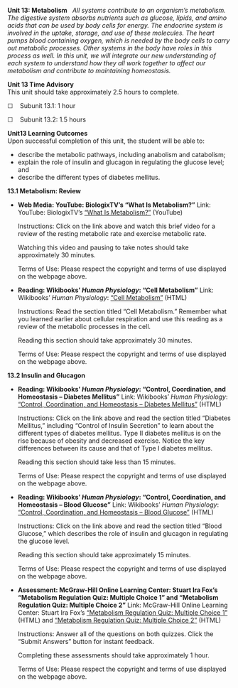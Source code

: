 **Unit 13: Metabolism** <span id="13"></span> 
*All systems contribute to an organism’s metabolism. The digestive
system absorbs nutrients such as glucose, lipids, and amino acids that
can be used by body cells for energy. The endocrine system is involved
in the uptake, storage, and use of these molecules. The heart pumps
blood containing oxygen, which is needed by the body cells to carry out
metabolic processes. Other systems in the body have roles in this
process as well. In this unit, we will integrate our new understanding
of each system to understand how they all work together to affect our
metabolism and contribute to maintaining homeostasis.*

**Unit 13 Time Advisory**  
This unit should take approximately 2.5 hours to complete.  
  
 ☐    Subunit 13.1: 1 hour  
  
 ☐    Subunit 13.2: 1.5 hours

**Unit13 Learning Outcomes**  
Upon successful completion of this unit, the student will be able to:
-   describe the metabolic pathways, including anabolism and catabolism;
-   explain the role of insulin and glucagon in regulating the glucose
    level; and
-   describe the different types of diabetes mellitus.

**13.1 Metabolism: Review** <span id="13.1"></span> 
-   **Web Media: YouTube: BiologixTV’s “What Is Metabolism?”**
    Link: YouTube: BiologixTV’s [“What Is
    Metabolism?”](http://www.youtube.com/watch?v=MrOK_zWUzpM&feature=related)
    (YouTube)  
      
     Instructions: Click on the link above and watch this brief video
    for a review of the resting metabolic rate and exercise metabolic
    rate.  
      
     Watching this video and pausing to take notes should take
    approximately 30 minutes.  
      
     Terms of Use: Please respect the copyright and terms of use
    displayed on the webpage above.

-   **Reading: Wikibooks’ *Human Physiology*: “Cell Metabolism”**
    Link: Wikibooks’ *Human Physiology*: [“Cell
    Metabolism”](http://en.wikibooks.org/wiki/Human_Physiology/Cell_physiology%23Cell_Metabolism) (HTML)  
      
     Instructions: Read the section titled “Cell Metabolism.” Remember
    what you learned earlier about cellular respiration and use this
    reading as a review of the metabolic processes in the cell.  
      
     Reading this section should take approximately 30 minutes.  
      
     Terms of Use: Please respect the copyright and terms of use
    displayed on the webpage above.

**13.2 Insulin and Glucagon** <span id="13.2"></span> 
-   **Reading: Wikibooks’ *Human Physiology*: “Control, Coordination,
    and Homeostasis – Diabetes Mellitus”**
    Link: Wikibooks’ *Human Physiology*: [“Control, Coordination, and
    Homeostasis – Diabetes
    Mellitus”](http://en.wikibooks.org/wiki/A-level_Biology/Central_Concepts/Control,_coordination_and_homeostasis#Diabetes_mellitus)
    (HTML)  
      
     Instructions: Click on the link above and read the section titled
    “Diabetes Mellitus,” including “Control of Insulin Secretion” to
    learn about the different types of diabetes mellitus. Type II
    diabetes mellitus is on the rise because of obesity and decreased
    exercise. Notice the key differences between its cause and that of
    Type I diabetes mellitus.  
      
     Reading this section should take less than 15 minutes.  
      
     Terms of Use: Please respect the copyright and terms of use
    displayed on the webpage above.

-   **Reading: Wikibooks’ *Human Physiology*: “Control, Coordination,
    and Homeostasis – Blood Glucose”**
    Link: Wikibooks’ *Human Physiology*: [“Control, Coordination, and
    Homeostasis – Blood
    Glucose”](http://en.wikibooks.org/wiki/A-level_Biology/Central_Concepts/Control,_coordination_and_homeostasis#Blood_glucose) (HTML)  
      
     Instructions: Click on the link above and read the section titled
    “Blood Glucose,” which describes the role of insulin and glucagon in
    regulating the glucose level.  
      
     Reading this section should take approximately 15 minutes.  
      
     Terms of Use: Please respect the copyright and terms of use
    displayed on the webpage above.

-   **Assessment: McGraw-Hill Online Learning Center: Stuart Ira Fox’s
    “Metabolism Regulation Quiz: Multiple Choice 1” and “Metabolism
    Regulation Quiz: Multiple Choice 2”**
    Link: McGraw-Hill Online Learning Center: Stuart Ira Fox’s
    [“Metabolism Regulation Quiz: Multiple Choice
    1”](http://highered.mcgraw-hill.com/sites/0072919280/student_view0/chapter19/multiple_choice_1.html)
    (HTML) and [“Metabolism Regulation Quiz: Multiple Choice
    2”](http://highered.mcgraw-hill.com/sites/0072919280/student_view0/chapter19/multiple_choice_2.html)
    (HTML)  
      
     Instructions: Answer all of the questions on both quizzes. Click
    the “Submit Answers” button for instant feedback.  
      
     Completing these assessments should take approximately 1 hour.  
      
     Terms of Use: Please respect the copyright and terms of use
    displayed on the webpage above.


